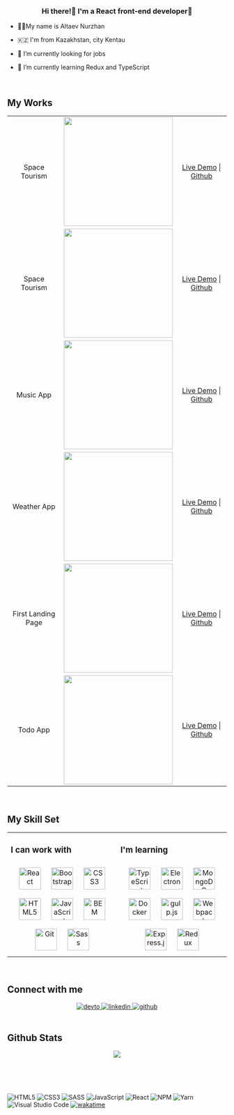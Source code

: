 ### <div align="center">Hi there!👋 I'm a React front-end developer🚀</div>  
  

- 🧙‍♂️My name is Altaev Nurzhan  
  

- 🇰🇿 I'm from Kazakhstan, city Kentau  
  

- 🔭 I’m currently looking for jobs  
  

- 🌱 I’m currently learning Redux and TypeScript  
  

<br/>  


## My Works 
  
  

<table>
  <tr>
    <td width="33%" align="center">
      <p>Space Tourism</p>
    </td>
    <td valign="center" width="33%">
      <img
        src="https://user-images.githubusercontent.com/38946653/160588444-322caa32-6255-4354-9f13-79e1cdcb0c9f.png"
        width="250px"
        height="auto"
      />
    </td>
    <td valign="center" width="33%" align="center">
      <a href="https://shop-mfd033j3i-ksixen.vercel.app/">Live Demo</a>
      |
      <a href="https://github.com/ksixen/shop">Github</a>
    </td>
  </tr>
  <tr>
    <td width="33%" align="center">
      <p>Space Tourism</p>
    </td>
    <td valign="center" width="33%">
      <img
        src="https://user-images.githubusercontent.com/38946653/156761366-86648e02-05d6-4f9a-8ea0-e9f23d30f0be.png"
        width="250px"
        height="auto"
      />
    </td>
    <td valign="center" width="33%" align="center">
      <a href="https://space-tourism-ksixen.vercel.app/">Live Demo</a>
      |
      <a href="https://github.com/ksixen/music-app/">Github</a>
    </td>
  </tr>
  <tr>
    <td align="center" width="33%">
      <p>Music App</p>
    </td>
    <td valign="center" width="33%">
      <img
        src="https://user-images.githubusercontent.com/38946653/158544379-53ad3c20-3262-4bf3-a7dd-ae6b2884a496.png"
        width="250px"
        height="auto"
      />
    </td>
    <td valign="center" width="33%" align="center">
      <a href="https://music-app-ksixen.vercel.app/">Live Demo</a>
      |
      <a href="https://github.com/ksixen/music-app/">Github</a>
    </td>
  </tr>

  <tr>
    <td align="center" width="33%">
      <p>Weather App</p>
    </td>
    <td valign="center" width="33%">
      <img
        src="https://user-images.githubusercontent.com/38946653/156737728-0c276999-1eb1-4eca-ab4f-ce007c152e01.png"
        width="250px"
        height="auto"
      />
    </td>
    <td valign="center" width="33%" align="center">
      <a href="https://weather-woad-seven.vercel.app/">Live Demo</a>
      |
      <a href="https://github.com/ksixen/weather/">Github</a>
    </td>
  </tr>

  <tr>
    <td align="center" width="33%">
      <p>First Landing Page</p>
    </td>
    <td valign="center" width="33%">
      <img
        src="https://user-images.githubusercontent.com/38946653/158557236-66dfb93c-d50d-43fc-8f97-41cfdc96287d.png"
        width="250px"
        height="auto"
      />
    </td>
    <td valign="center" width="33%" align="center">
      <a href="https://site-with-react-app-2fx9kto0g-ksixen.vercel.app/">Live Demo</a>
      |
      <a href="https://github.com/ksixen/first-react-app">Github</a>
    </td>
  </tr>

  <tr>
    <td align="center" width="33%">
      <p>Todo App</p>
    </td>
    <td valign="center" width="33%">
      <img
        src="https://user-images.githubusercontent.com/38946653/158557628-5e337ed8-0c92-4e70-81b9-251c2706ea13.png"
        width="250px"
        height="auto"
      />
    </td>
    <td valign="center" width="33%" align="center">
      <a href="https://todo-app-with-cookies-b5wasawvn-ksixen.vercel.app/">Live Demo</a>
      |
      <a href="https://github.com/ksixen/todo-app-with-cookies">Github</a>
    </td>
  </tr>
</table>
<br/>  

## My Skill Set  
<table><tr><td valign="top" width="50%">



### I can work with  
<div align="center">  
<img style="margin: 10px" src="https://profilinator.rishav.dev/skills-assets/react-original-wordmark.svg" alt="React" height="50" />  
<img style="margin: 10px" src="https://profilinator.rishav.dev/skills-assets/bootstrap-plain.svg" alt="Bootstrap" height="50" />  
<img style="margin: 10px" src="https://profilinator.rishav.dev/skills-assets/css3-original-wordmark.svg" alt="CSS3" height="50" />  
<img style="margin: 10px" src="https://profilinator.rishav.dev/skills-assets/html5-original-wordmark.svg" alt="HTML5" height="50" />  
<img style="margin: 10px" src="https://profilinator.rishav.dev/skills-assets/javascript-original.svg" alt="JavaScript" height="50" />  
<img style="margin: 10px" src="https://profilinator.rishav.dev/skills-assets/bem.svg" alt="BEM" height="50" />  
<img style="margin: 10px" src="https://profilinator.rishav.dev/skills-assets/git-scm-icon.svg" alt="Git" height="50" />  
<img style="margin: 10px" src="https://profilinator.rishav.dev/skills-assets/sass-original.svg" alt="Sass" height="50" />  
</div>

</td>


</td><td valign="top" width="50%">



### I'm learning  
<div align="center">  
<img style="margin: 10px" src="https://profilinator.rishav.dev/skills-assets/typescript-original.svg" alt="TypeScript" height="50" />  
<img style="margin: 10px" src="https://profilinator.rishav.dev/skills-assets/electron-original.svg" alt="Electron" height="50" />  
<img style="margin: 10px" src="https://profilinator.rishav.dev/skills-assets/mongodb-original-wordmark.svg" alt="MongoDB" height="50" />  
<img style="margin: 10px" src="https://profilinator.rishav.dev/skills-assets/docker-original-wordmark.svg" alt="Docker" height="50" />  
<img style="margin: 10px" src="https://profilinator.rishav.dev/skills-assets/gulp-plain.svg" alt="gulp.js" height="50" />  
<img style="margin: 10px" src="https://profilinator.rishav.dev/skills-assets/webpack-original.svg" alt="Webpack" height="50" />  
<img style="margin: 10px" src="https://profilinator.rishav.dev/skills-assets/express-original-wordmark.svg" alt="Express.js" height="50" />  
<img style="margin: 10px" src="https://profilinator.rishav.dev/skills-assets/redux-original.svg" alt="Redux" height="50" />  
</div>

</td></tr></table>  

<br/>  


## Connect with me  
<div align="center">
<a href="https://dev.to/ksixen" target="_blank">
<img src=https://img.shields.io/badge/dev.to-%2308090A.svg?&style=for-the-badge&logo=dev.to&logoColor=white alt=devto style="margin-bottom: 5px;" />
</a>
<a href="https://linkedin.com/in/ksixen" target="_blank">
<img src=https://img.shields.io/badge/linkedin-%231E77B5.svg?&style=for-the-badge&logo=linkedin&logoColor=white alt=linkedin style="margin-bottom: 5px;" />
</a>
<a href="https://github.com/ksixen" target="_blank">
<img src=https://img.shields.io/badge/github-%2324292e.svg?&style=for-the-badge&logo=github&logoColor=white alt=github style="margin-bottom: 5px;" />
</a>  
</div>  
  

<br/>  


## Github Stats  
<div align="center"><img src="https://github-readme-stats.vercel.app/api?username=ksixen&show_icons=true&count_private=true&hide_border=true" align="center" /></div>  

<br/>  




<br/>  

  

<br/>  


<br />






![HTML5](https://img.shields.io/badge/html5-%23E34F26.svg?style=for-the-badge&logo=html5&logoColor=white)
![CSS3](https://img.shields.io/badge/css3-%231572B6.svg?style=for-the-badge&logo=css3&logoColor=white)
![SASS](https://img.shields.io/badge/SASS-hotpink.svg?style=for-the-badge&logo=SASS&logoColor=white)
![JavaScript](https://img.shields.io/badge/javascript-%23323330.svg?style=for-the-badge&logo=javascript&logoColor=%23F7DF1E)
![React](https://img.shields.io/badge/react-%2320232a.svg?style=for-the-badge&logo=react&logoColor=%2361DAFB)
![NPM](https://img.shields.io/badge/NPM-%23000000.svg?style=for-the-badge&logo=npm&logoColor=white)
![Yarn](https://img.shields.io/badge/yarn-%232C8EBB.svg?style=for-the-badge&logo=yarn&logoColor=white)
![Visual Studio Code](https://img.shields.io/badge/Visual%20Studio%20Code-0078d7.svg?style=for-the-badge&logo=visual-studio-code&logoColor=white)
[![wakatime](https://wakatime.com/badge/user/8fbc5131-fa81-4437-9d58-4dd389eb8ecf.svg)](https://wakatime.com/@8fbc5131-fa81-4437-9d58-4dd389eb8ecf) 

